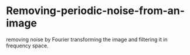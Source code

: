 # Removing-periodic-noise-from-an-image
removing noise by Fourier transforming the image and filtering it in frequency space.
